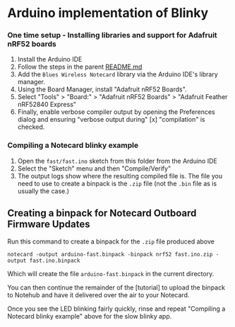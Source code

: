 # Arduino implementation of Blinky



### One time setup - Installing libraries and support for Adafruit nRF52 boards

1. Install the Arduino IDE
2. Follow the steps in the parent [README.md](./README.md)
3. Add the `Blues Wireless Notecard` library via the Arduino IDE's library manager.
4. Using the Board Manager, install "Adafruit nRF52 Boards".
5. Select "Tools" > "Board:" > "Adafruit nRF52 Boards" > "Adafruit Feather nRF52840 Express"
6. Finally, enable verbose compiler output by opening the Preferences dialog and ensuring "verbose output during" [x] "compilation" is checked.

### Compiling a Notecard blinky example

1. Open the `fast/fast.ino` sketch from this folder from the Arduino IDE
2. Select the "Sketch" menu and then "Compile/Verify"
3. The output logs show where the resulting compiled file is. The file you need to use to create a binpack is the `.zip` file (not the `.bin` file as is usually the case.)

## Creating a binpack for Notecard Outboard Firmware Updates

Run this command to create a binpack for the `.zip` file produced above

```
notecard -output arduino-fast.binpack -binpack nrf52 fast.ino.zip -output fast.ino.binpack
```

Which will create the file `arduino-fast.binpack` in the current directory.

You can then continue the remainder of the [tutorial] to upload the binpack to Notehub and have it delivered over the air to your Notecard.

Once you see the LED blinking fairly quickly, rinse and repeat "Compiling a Notecard blinky example" above for the slow blinky app.

